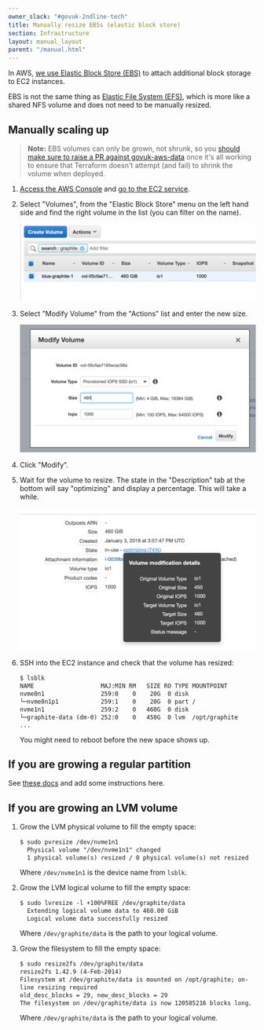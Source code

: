 ```yaml
---
owner_slack: "#govuk-2ndline-tech"
title: Manually resize EBSs (elastic block store)
section: Infrastructure
layout: manual_layout
parent: "/manual.html"
---
```


In AWS, [we use Elastic Block Store (EBS)][ebs] to attach additional
block storage to EC2 instances.

EBS is not the same thing as [Elastic File System (EFS)][efs], which
is more like a shared NFS volume and does not need to be manually
resized.

[ebs]: https://docs.aws.amazon.com/AWSEC2/latest/UserGuide/AmazonEBS.html
[efs]: https://docs.aws.amazon.com/efs/latest/ug/whatisefs.html

## Manually scaling up

> **Note:** EBS volumes can only be grown, not shrunk, so you [should
> make sure to raise a PR against govuk-aws-data][pr] once it's all
> working to ensure that Terraform doesn't attempt (and fail) to
> shrink the volume when deployed.

1. [Access the AWS Console](/manual/access-aws-console.html) and [go to the EC2 service][ec2-home].

1. Select "Volumes", from the "Elastic Block Store" menu on the left
   hand side and find the right volume in the list (you can filter on
   the name).

   ![Filtering EBS volumes](images/manually-resize-ebs-volume-filter.png)

1. Select "Modify Volume" from the "Actions" list and enter the new
   size.

   ![Modifying an EBS volume](images/manually-resize-ebs-volume-modify.png)

1. Click "Modify".

1. Wait for the volume to resize.  The state in the "Description" tab
   at the bottom will say "optimizing" and display a percentage.  This
   will take a while.

   ![EBS volume status](images/manually-resize-ebs-volume-status.png)

1. SSH into the EC2 instance and check that the volume has resized:

   ```
   $ lsblk
   NAME                   MAJ:MIN RM   SIZE RO TYPE MOUNTPOINT
   nvme0n1                259:0    0    20G  0 disk
   └─nvme0n1p1            259:1    0    20G  0 part /
   nvme1n1                259:2    0   460G  0 disk
   └─graphite-data (dm-0) 252:0    0   450G  0 lvm  /opt/graphite
   ...
   ```

   You might need to reboot before the new space shows up.

## If you are growing a regular partition

See [these docs](https://n2ws.com/blog/how-to-guides/how-to-increase-the-size-of-an-aws-ebs-cloud-volume-attached-to-a-linux-machine) and add some instructions here.

## If you are growing an LVM volume

1. Grow the LVM physical volume to fill the empty space:

   ```
   $ sudo pvresize /dev/nvme1n1
     Physical volume "/dev/nvme1n1" changed
     1 physical volume(s) resized / 0 physical volume(s) not resized
   ```

   Where `/dev/nvme1n1` is the device name from `lsblk`.

1. Grow the LVM logical volume to fill the empty space:

   ```
   $ sudo lvresize -l +100%FREE /dev/graphite/data
     Extending logical volume data to 460.00 GiB
     Logical volume data successfully resized
   ```

   Where `/dev/graphite/data` is the path to your logical volume.

1. Grow the filesystem to fill the empty space:

   ```
   $ sudo resize2fs /dev/graphite/data
   resize2fs 1.42.9 (4-Feb-2014)
   Filesystem at /dev/graphite/data is mounted on /opt/graphite; on-line resizing required
   old_desc_blocks = 29, new_desc_blocks = 29
   The filesystem on /dev/graphite/data is now 120585216 blocks long.
   ```

   Where `/dev/graphite/data` is the path to your logical volume.

[ec2-home]: https://eu-west-1.console.aws.amazon.com/ec2/home?region=eu-west-1
[pr]: https://github.com/alphagov/govuk-aws-data/pull/811
